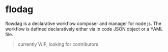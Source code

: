 # flodag
flowdag is a declarative workflow composer and manager for node js. The workflow is defined declaratively either via in code JSON object or a YAML file.
> currently WIP, looking for contributors
